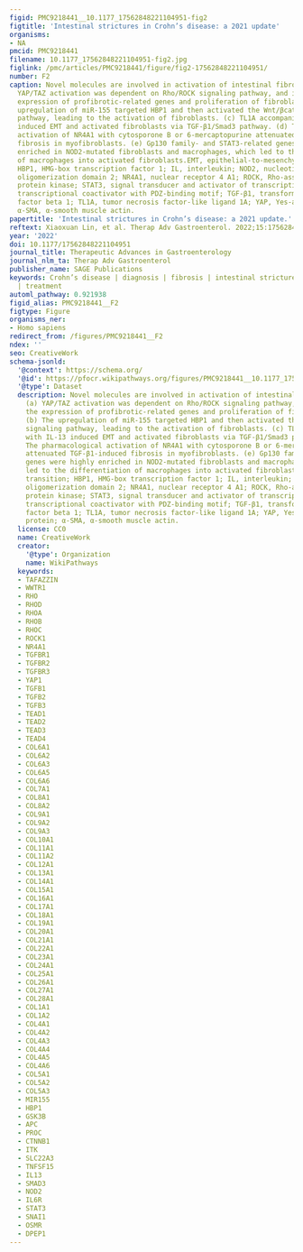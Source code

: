 ```yaml
---
figid: PMC9218441__10.1177_17562848221104951-fig2
figtitle: 'Intestinal strictures in Crohn’s disease: a 2021 update'
organisms:
- NA
pmcid: PMC9218441
filename: 10.1177_17562848221104951-fig2.jpg
figlink: /pmc/articles/PMC9218441/figure/fig2-17562848221104951/
number: F2
caption: Novel molecules are involved in activation of intestinal fibroblasts. (a)
  YAP/TAZ activation was dependent on Rho/ROCK signaling pathway, and increased the
  expression of profibrotic-related genes and proliferation of fibroblasts. (b) The
  upregulation of miR-155 targeted HBP1 and then activated the Wnt/βcatenin signaling
  pathway, leading to the activation of fibroblasts. (c) TL1A accompanied with IL-13
  induced EMT and activated fibroblasts via TGF-β1/Smad3 pathway. (d) The pharmacological
  activation of NR4A1 with cytosporone B or 6-mercaptopurine attenuated TGF-β1-induced
  fibrosis in myofibroblasts. (e) Gp130 family- and STAT3-related genes were highly
  enriched in NOD2-mutated fibroblasts and macrophages, which led to the differentiation
  of macrophages into activated fibroblasts.EMT, epithelial-to-mesenchymal transition;
  HBP1, HMG-box transcription factor 1; IL, interleukin; NOD2, nucleotide-binding
  oligomerization domain 2; NR4A1, nuclear receptor 4 A1; ROCK, Rho-associated coiled-coil-containing
  protein kinase; STAT3, signal transducer and activator of transcription 3; TAZ,
  transcriptional coactivator with PDZ-binding motif; TGF-β1, transforming growth
  factor beta 1; TL1A, tumor necrosis factor-like ligand 1A; YAP, Yes-associated protein;
  α-SMA, α-smooth muscle actin.
papertitle: 'Intestinal strictures in Crohn’s disease: a 2021 update.'
reftext: Xiaoxuan Lin, et al. Therap Adv Gastroenterol. 2022;15:17562848221104951.
year: '2022'
doi: 10.1177/17562848221104951
journal_title: Therapeutic Advances in Gastroenterology
journal_nlm_ta: Therap Adv Gastroenterol
publisher_name: SAGE Publications
keywords: Crohn’s disease | diagnosis | fibrosis | intestinal strictures | pathogenesis
  | treatment
automl_pathway: 0.921938
figid_alias: PMC9218441__F2
figtype: Figure
organisms_ner:
- Homo sapiens
redirect_from: /figures/PMC9218441__F2
ndex: ''
seo: CreativeWork
schema-jsonld:
  '@context': https://schema.org/
  '@id': https://pfocr.wikipathways.org/figures/PMC9218441__10.1177_17562848221104951-fig2.html
  '@type': Dataset
  description: Novel molecules are involved in activation of intestinal fibroblasts.
    (a) YAP/TAZ activation was dependent on Rho/ROCK signaling pathway, and increased
    the expression of profibrotic-related genes and proliferation of fibroblasts.
    (b) The upregulation of miR-155 targeted HBP1 and then activated the Wnt/βcatenin
    signaling pathway, leading to the activation of fibroblasts. (c) TL1A accompanied
    with IL-13 induced EMT and activated fibroblasts via TGF-β1/Smad3 pathway. (d)
    The pharmacological activation of NR4A1 with cytosporone B or 6-mercaptopurine
    attenuated TGF-β1-induced fibrosis in myofibroblasts. (e) Gp130 family- and STAT3-related
    genes were highly enriched in NOD2-mutated fibroblasts and macrophages, which
    led to the differentiation of macrophages into activated fibroblasts.EMT, epithelial-to-mesenchymal
    transition; HBP1, HMG-box transcription factor 1; IL, interleukin; NOD2, nucleotide-binding
    oligomerization domain 2; NR4A1, nuclear receptor 4 A1; ROCK, Rho-associated coiled-coil-containing
    protein kinase; STAT3, signal transducer and activator of transcription 3; TAZ,
    transcriptional coactivator with PDZ-binding motif; TGF-β1, transforming growth
    factor beta 1; TL1A, tumor necrosis factor-like ligand 1A; YAP, Yes-associated
    protein; α-SMA, α-smooth muscle actin.
  license: CC0
  name: CreativeWork
  creator:
    '@type': Organization
    name: WikiPathways
  keywords:
  - TAFAZZIN
  - WWTR1
  - RHO
  - RHOD
  - RHOA
  - RHOB
  - RHOC
  - ROCK1
  - NR4A1
  - TGFBR1
  - TGFBR2
  - TGFBR3
  - YAP1
  - TGFB1
  - TGFB2
  - TGFB3
  - TEAD1
  - TEAD2
  - TEAD3
  - TEAD4
  - COL6A1
  - COL6A2
  - COL6A3
  - COL6A5
  - COL6A6
  - COL7A1
  - COL8A1
  - COL8A2
  - COL9A1
  - COL9A2
  - COL9A3
  - COL10A1
  - COL11A1
  - COL11A2
  - COL12A1
  - COL13A1
  - COL14A1
  - COL15A1
  - COL16A1
  - COL17A1
  - COL18A1
  - COL19A1
  - COL20A1
  - COL21A1
  - COL22A1
  - COL23A1
  - COL24A1
  - COL25A1
  - COL26A1
  - COL27A1
  - COL28A1
  - COL1A1
  - COL1A2
  - COL4A1
  - COL4A2
  - COL4A3
  - COL4A4
  - COL4A5
  - COL4A6
  - COL5A1
  - COL5A2
  - COL5A3
  - MIR155
  - HBP1
  - GSK3B
  - APC
  - PROC
  - CTNNB1
  - ITK
  - SLC22A3
  - TNFSF15
  - IL13
  - SMAD3
  - NOD2
  - IL6R
  - STAT3
  - SNAI1
  - OSMR
  - DPEP1
---
```

